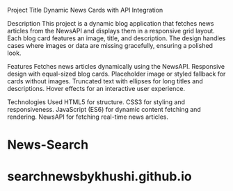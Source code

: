 Project Title
Dynamic News Cards with API Integration

Description
This project is a dynamic blog application that fetches news articles from the NewsAPI and displays them in a responsive grid layout. Each blog card features an image, title, and description. The design handles cases where images or data are missing gracefully, ensuring a polished look.

Features
Fetches news articles dynamically using the NewsAPI.
Responsive design with equal-sized blog cards.
Placeholder image or styled fallback for cards without images.
Truncated text with ellipses for long titles and descriptions.
Hover effects for an interactive user experience.

Technologies Used
HTML5 for structure.
CSS3 for styling and responsiveness.
JavaScript (ES6) for dynamic content fetching and rendering.
NewsAPI for fetching real-time news articles.
# News-Search
# searchnewsbykhushi.github.io

